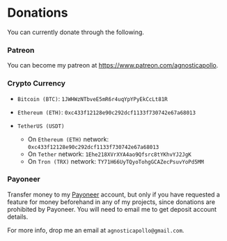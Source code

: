 # Donations

You can currently donate through the following.

### Patreon

You can become my patreon at https://www.patreon.com/agnosticapollo.



### Crypto Currency

- `Bitcoin (BTC)`: `1JWHWzNTbveE5mR6r4uqYpYPyEkCcLt81R`
- `Ethereum (ETH)`: `0xc433f12128e90c292dcf1133f730742e67a68013`

- `TetherUS (USDT)`
	- On `Ethereum (ETH)` network: `0xc433f12128e90c292dcf1133f730742e67a68013`
	- On `Tether` network: `1Ehe218XVrXYA4ao9Qfsrc8tYKhvYJ2JgK`
	- On `Tron (TRX)` network: `TY71H66UyTQyoTohgGCAZecPsuvYoPd5MM`



### Payoneer

Transfer money to my [Payoneer](https://www.payoneer.com/) account, but only if you have requested a feature for money beforehand in any of my projects, since donations are prohibited by Payoneer. You will need to email me to get deposit account details.



For more info, drop me an email at `agnosticapollo@gmail.com`.
